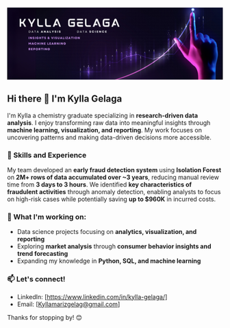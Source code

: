
![Design and Development](https://github.com/KyllaGelaga/KyllaGelaga/blob/main/Banner.png)

## Hi there 👋 I'm Kylla Gelaga 

I'm Kylla a chemistry graduate specializing in **research-driven data analysis**. I enjoy transforming raw data into meaningful insights through **machine learning, visualization, and reporting**. My work focuses on uncovering patterns and making data-driven decisions more accessible.  

### 🚀 Skills and Experience  
My team developed an **early fraud detection system** using **Isolation Forest** on **2M+ rows of data accumulated over ~3 years**, reducing manual review time from **3 days to 3 hours**. We identified **key characteristics of fraudulent activities** through anomaly detection, enabling analysts to focus on high-risk cases while potentially saving **up to $960K** in incurred costs.  

### 🌱 What I'm working on:  
- Data science projects focusing on **analytics, visualization, and reporting**  
- Exploring **market analysis** through **consumer behavior insights and trend forecasting**  
- Expanding my knowledge in **Python, SQL, and machine learning**  


### 📫 Let's connect!  
- LinkedIn: [https://www.linkedin.com/in/kylla-gelaga/]
- Email: [Kyllamarizgelag@gmail.com]  

Thanks for stopping by! 😊
